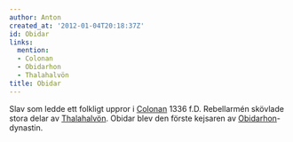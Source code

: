 ```yaml
---
author: Anton
created_at: '2012-01-04T20:18:37Z'
id: Obidar
links:
  mention:
  - Colonan
  - Obidarhon
  - Thalahalvön
title: Obidar
---
```


Slav som ledde ett folkligt uppror i [Colonan] 1336 f.D. Rebellarmén skövlade stora delar av
[Thalahalvön]. Obidar blev den förste kejsaren av [Obidarhon]-dynastin.

  [Colonan]: Colonan
  [Thalahalvön]: Thalahalvön
  [Obidarhon]: Obidarhon
